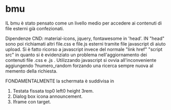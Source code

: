 # bmu
IL bmu è stato pensato come un livello medio per accedere ai contenuti di file esterni già confezionati.

Dipendenze CND: material-icons, jquery, fontawesome in 'head'.
IN "head" sono poi richiamati altri file.css e file.js esterni tramite file javascript di aiuto upload. Si è fatto ricorso a javascript invece del normale "link href" "script src" in quanto si è evidenziato un problema nell'aggiornamento dei contenuti file .css e .js . 
Utilizzando javascript si ovvia all'inconveniente aggiungendo ?numero_random forzando una ricerca sempre nuova al memento della richiesta.
  
 FONDAMENTALMENTE la schermata è suddivisa in
 1) Testata fissata top0 left0 height 3rem.
 2) Dialog box icona announcement.
 3) Iframe con target.
 
 
